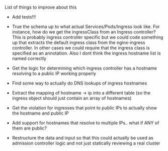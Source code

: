 List of things to improve about this 

* Add tests!!!

* True the schema up to what actual Services/Pods/Ingress look like.  For instance, how do we get the ingressClass from an Ingress controller? This is probably ingress controller specific but we could code something up that extracts the default ingress class from the nginx-ingress controller.  In other cases we could require that the ingress class is specified as an annotation.  Also I dont think the ingress hostname list is named correctly

* Get the logic for determining which ingress controller has a hostname resolving to a public IP working properly

* Find some way to actually do DNS lookups of ingress hostnames

* Extract the mapping of hostname -> ip into a different table (so the ingress object should just contain an array of hostnames)

* Get the violation for ingresses that point to public IPs to actually show the hostname and public IP

* Add support for hostnames that resolve to multiple IPs.. what if ANY of them are public?

* Restructure the data and input so that this could actually be used as admission controller logic and not just statically reviewing a real cluster
